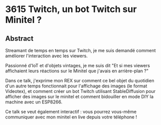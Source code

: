 # 3615 Twitch, un bot Twitch sur Minitel ?

## Abstract

Streamant de temps en temps sur Twitch, je me suis demandé comment améliorer l'interaction avec les viewers.

Passionné d'IoT et d'objets vintages, je me suis dit "Et si mes viewers affichaient leurs réactions sur le Minitel que j'avais en arrière-plan ?"

Dans ce talk, j'exprime mon REX sur comment ce bel objet du quotidien d'un autre temps fonctionnait pour l'affichage des images (le format Videotex), et comment créer un bot Twitch utilisant StableDiffusion pour afficher des images sur le minitel et comment bidouiller en mode DIY la machine avec un ESP8266.

Ce talk se veut également interactif : vous pourrez vous-même communiquer avec mon minitel en live depuis votre téléphone !
